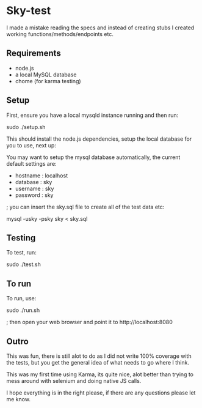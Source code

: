 # Sky-test

I made a mistake reading the specs and instead of creating stubs I created working functions/methods/endpoints etc.

## Requirements

* node.js
* a local MySQL database
* chome (for karma testing)

## Setup

First, ensure you have a local mysqld instance running and then run:

sudo ./setup.sh

This should install the node.js dependencies, setup the local database for you to use, next up:

You may want to setup the mysql database automatically, the current default settings are:

* hostname : localhost
* database : sky
* username : sky
* password : sky

; you can insert the sky.sql file to create all of the test data etc:

mysql -usky -psky sky < sky.sql

## Testing

To test, run:

sudo ./test.sh

## To run

To run, use:

sudo ./run.sh

; then open your web browser and point it to http://localhost:8080

## Outro

This was fun, there is still alot to do as I did not write 100% coverage with the tests, but you get the general idea of what needs to go where I think.

This was my first time using Karma, its quite nice, alot better than trying to mess around with selenium and doing native JS calls.

I hope everything is in the right please, if there are any questions please let me know.